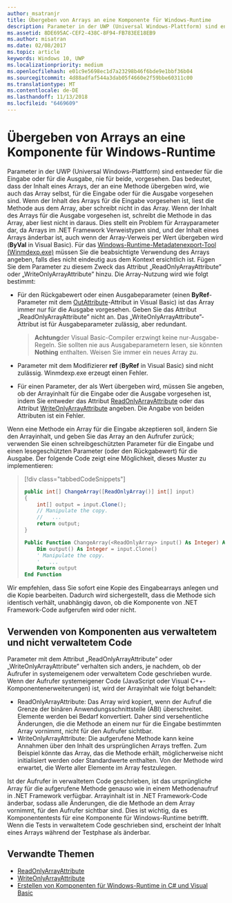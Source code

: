 ```yaml
---
author: msatranjr
title: Übergeben von Arrays an eine Komponente für Windows-Runtime
description: Parameter in der UWP (Universal Windows-Plattform) sind entweder für die Eingabe oder für die Ausgabe, nie für beide, vorgesehen. Das bedeutet, dass der Inhalt eines Arrays, der an eine Methode übergeben wird, wie auch das Array selbst, für die Eingabe oder für die Ausgabe vorgesehen sind.
ms.assetid: 8DE695AC-CEF2-438C-8F94-FB783EE18EB9
ms.author: misatran
ms.date: 02/08/2017
ms.topic: article
keywords: Windows 10, UWP
ms.localizationpriority: medium
ms.openlocfilehash: e01c9e5698ec1d7a23298b46f6bde9e1bbf36b04
ms.sourcegitcommit: 4d88adfaf544a3dab05f4660e2f59bbe60311c00
ms.translationtype: MT
ms.contentlocale: de-DE
ms.lasthandoff: 11/13/2018
ms.locfileid: "6469609"
---
```

# <a name="passing-arrays-to-a-windows-runtime-component"></a>Übergeben von Arrays an eine Komponente für Windows-Runtime




Parameter in der UWP (Universal Windows-Plattform) sind entweder für die Eingabe oder für die Ausgabe, nie für beide, vorgesehen. Das bedeutet, dass der Inhalt eines Arrays, der an eine Methode übergeben wird, wie auch das Array selbst, für die Eingabe oder für die Ausgabe vorgesehen sind. Wenn der Inhalt des Arrays für die Eingabe vorgesehen ist, liest die Methode aus dem Array, aber schreibt nicht in das Array. Wenn der Inhalt des Arrays für die Ausgabe vorgesehen ist, schreibt die Methode in das Array, aber liest nicht in daraus. Dies stellt ein Problem für Arrayparameter dar, da Arrays im .NET Framework Verweistypen sind, und der Inhalt eines Arrays änderbar ist, auch wenn der Array-Verweis per Wert übergeben wird (**ByVal** in Visual Basic). Für das [Windows-Runtime-Metadatenexport-Tool (Winmdexp.exe)](https://msdn.microsoft.com/library/hh925576.aspx) müssen Sie die beabsichtigte Verwendung des Arrays angeben, falls dies nicht eindeutig aus dem Kontext ersichtlich ist. Fügen Sie dem Parameter zu diesem Zweck das Attribut „ReadOnlyArrayAttribute” oder „WriteOnlyArrayAttribute” hinzu. Die Array-Nutzung wird wie folgt bestimmt:

-   Für den Rückgabewert oder einen Ausgabeparameter (einen **ByRef**-Parameter mit dem [OutAttribute](https://msdn.microsoft.com/library/system.runtime.interopservices.outattribute.aspx)-Attribut in Visual Basic) ist das Array immer nur für die Ausgabe vorgesehen. Geben Sie das Attribut „ReadOnlyArrayAttribute” nicht an. Das „WriteOnlyArrayAttribute”-Attribut ist für Ausgabeparameter zulässig, aber redundant.

    > **Achtung**der Visual Basic-Compiler erzwingt keine nur-Ausgabe-Regeln. Sie sollten nie aus Ausgabeparametern lesen, sie könnten **Nothing** enthalten. Weisen Sie immer ein neues Array zu.
 
-   Parameter mit dem Modifizierer **ref** (**ByRef** in Visual Basic) sind nicht zulässig. Winmdexp.exe erzeugt einen Fehler.
-   Für einen Parameter, der als Wert übergeben wird, müssen Sie angeben, ob der Arrayinhalt für die Eingabe oder die Ausgabe vorgesehen ist, indem Sie entweder das Attribut [ReadOnlyArrayAttribute](https://msdn.microsoft.com/library/system.runtime.interopservices.windowsruntime.readonlyarrayattribute.aspx) oder das Attribut [WriteOnlyArrayAttribute](https://msdn.microsoft.com/library/system.runtime.interopservices.windowsruntime.writeonlyarrayattribute.aspx) angeben. Die Angabe von beiden Attributen ist ein Fehler.

Wenn eine Methode ein Array für die Eingabe akzeptieren soll, ändern Sie den Arrayinhalt, und geben Sie das Array an den Aufrufer zurück; verwenden Sie einen schreibgeschützten Parameter für die Eingabe und einen lesegeschützten Parameter (oder den Rückgabewert) für die Ausgabe. Der folgende Code zeigt eine Möglichkeit, dieses Muster zu implementieren:

> [!div class="tabbedCodeSnippets"]
> ```csharp
> public int[] ChangeArray([ReadOnlyArray()] int[] input)
> {
>     int[] output = input.Clone();
>     // Manipulate the copy.
>     //   ...
>     return output;
> }
> ```
> ```vb
> Public Function ChangeArray(<ReadOnlyArray> input() As Integer) As Integer()
>     Dim output() As Integer = input.Clone()
>     ' Manipulate the copy.
>     '   ...
>     Return output
> End Function
> ```

Wir empfehlen, dass Sie sofort eine Kopie des Eingabearrays anlegen und die Kopie bearbeiten. Dadurch wird sichergestellt, dass die Methode sich identisch verhält, unabhängig davon, ob die Komponente von .NET Framework-Code aufgerufen wird oder nicht.

## <a name="using-components-from-managed-and-unmanaged-code"></a>Verwenden von Komponenten aus verwaltetem und nicht verwaltetem Code


Parameter mit dem Attribut „ReadOnlyArrayAttribute” oder „WriteOnlyArrayAttribute” verhalten sich anders, je nachdem, ob der Aufrufer in systemeigenem oder verwaltetem Code geschrieben wurde. Wenn der Aufrufer systemeigener Code (JavaScript oder Visual C++-Komponentenerweiterungen) ist, wird der Arrayinhalt wie folgt behandelt:

-   ReadOnlyArrayAttribute: Das Array wird kopiert, wenn der Aufruf die Grenze der binären Anwendungsschnittstelle (ABI) überschreitet. Elemente werden bei Bedarf konvertiert. Daher sind versehentliche Änderungen, die die Methode an einem nur für die Eingabe bestimmten Array vornimmt, nicht für den Aufrufer sichtbar.
-   WriteOnlyArrayAttribute: Die aufgerufene Methode kann keine Annahmen über den Inhalt des ursprünglichen Arrays treffen. Zum Beispiel könnte das Array, das die Methode erhält, möglicherweise nicht initialisiert werden oder Standardwerte enthalten. Von der Methode wird erwartet, die Werte aller Elemente im Array festzulegen.

Ist der Aufrufer in verwaltetem Code geschrieben, ist das ursprüngliche Array für die aufgerufene Methode genauso wie in einem Methodenaufruf in .NET Framework verfügbar. Arrayinhalt ist in .NET Framework-Code änderbar, sodass alle Änderungen, die die Methode an dem Array vornimmt, für den Aufrufer sichtbar sind. Dies ist wichtig, da es Komponententests für eine Komponente für Windows-Runtime betrifft. Wenn die Tests in verwaltetem Code geschrieben sind, erscheint der Inhalt eines Arrays während der Testphase als änderbar.

## <a name="related-topics"></a>Verwandte Themen

* [ReadOnlyArrayAttribute](https://msdn.microsoft.com/library/system.runtime.interopservices.windowsruntime.readonlyarrayattribute.aspx)
* [WriteOnlyArrayAttribute](https://msdn.microsoft.com/library/system.runtime.interopservices.windowsruntime.writeonlyarrayattribute.aspx)
* [Erstellen von Komponenten für Windows-Runtime in C# und Visual Basic](creating-windows-runtime-components-in-csharp-and-visual-basic.md)

